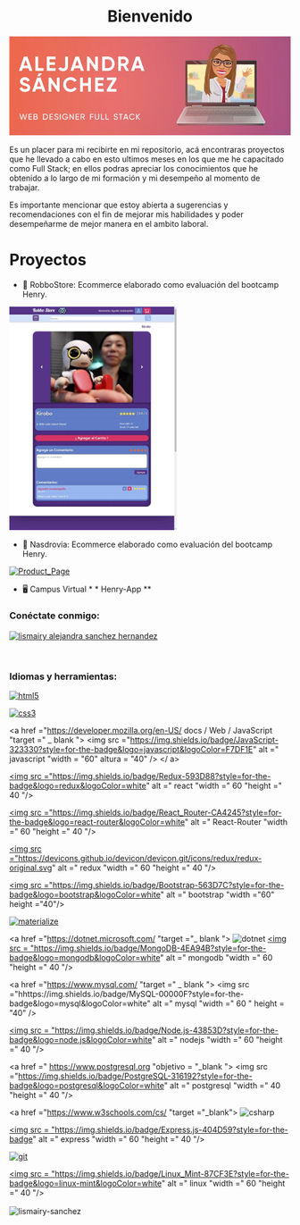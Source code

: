   <h1 align = "center" >Bienvenido</h1>
  <a href=""><img src ="./Readme_Images/AlejandraSanchez.jpeg" alt="Alejandra" width ="100% "height =" 30% "/></a>
        <p>
          Es un placer para mi recibirte en mi repositorio, acá encontraras
          proyectos que he llevado a cabo en esto ultimos meses en los que me he
          capacitado como Full Stack; en ellos podras apreciar los conocimientos
          que he obtenido a lo largo de mi formación y mi desempeño al momento
          de trabajar.
        </p>
        <p>
          Es importante mencionar que estoy abierta a sugerencias y
          recomendaciones con el fin de mejorar mis habilidades y poder
          desempeñarme de mejor manera en el ambito laboral.
        </p>

<h1 align = "left"> Proyectos </h1>

- :robot: RobboStore: Ecommerce elaborado como evaluación del bootcamp Henry.
<a href="https://github.com/Lismairy-Sanchez/Robbo-Store" target="_blank">
<img src ="./Readme_Images/Product_Page.jpeg" alt="Product_Page" width ="300px "height ="400 px" /></a>

   <br>

- :beer: Nasdrovia: Ecommerce elaborado como evaluación del bootcamp Henry.
<a href="https://github.com/Lismairy-Sanchez/Nasdrovia" target="_blank">
<img src ="" alt="Product_Page" width ="300px "height ="400 px" /></a>

   <br>

- :desktop_computer: Campus Virtual \* \* Henry-App \*\*
  <br>

<h3 align = "left"> Conéctate conmigo: </h3>
<p align = "left">
<a href = "https://linkedin.com/in/lismairy alejandra sanchez hernandez" target = "blank"> <img align = "center" src = "https://cdn.jsdelivr.net/npm/simple-icons@3.0.1/icons/linkedin.svg" alt = "lismairy alejandra sanchez hernandez" altura = "30"width = "40" /> </a>
</p>
<br>
<h3 align = "left"> Idiomas y herramientas: </h3>
<p align = "left"> 
<a href="https://www.w3.org/html/" target="_blank"> <img src = "https://img.shields.io/badge/HTML5-E34F26?style=for-the-badge&logo=html5&logoColor=white" alt =" html5 "width =" 60 "height =" 40 "/> </a>

<a href="https://www.w3schools.com/css/" target="_blank"> <img src = "https://img.shields.io/badge/CSS3-1572B6?style=for-the-badge&logo=css3&logoColor=white" alt =" css3" width ="60" height="40"/> </a>

<a href ="https://developer.mozilla.org/en-US/ docs / Web / JavaScript "target =" \_ blank "> <img src ="https://img.shields.io/badge/JavaScript-323330?style=for-the-badge&logo=javascript&logoColor=F7DF1E" alt =" javascript "width = "60" altura = "40" /> </ a>

<a href="https://reactjs.org/" target="_blank"> <img src ="https://img.shields.io/badge/Redux-593D88?style=for-the-badge&logo=redux&logoColor=white" alt =" react "width =" 60 "height =" 40 "/> </a>

<a href="" target="_blank"> <img src ="https://img.shields.io/badge/React_Router-CA4245?style=for-the-badge&logo=react-router&logoColor=white" alt =" React-Router "width =" 60 "height =" 40 "/> </a>

<a href="https://redux.js.org" target="_blank"> <img src ="https://devicons.github.io/devicon/devicon.git/icons/redux/redux-original.svg" alt =" redux "width =" 60 "height =" 40 "/> </a> </p>
<a href="https://getbootstrap.com" target="_blank"> <img src ="https://img.shields.io/badge/Bootstrap-563D7C?style=for-the-badge&logo=bootstrap&logoColor=white" alt =" bootstrap "width ="60" height ="40"/> </a>

<a href="https://materializecss.com/" target="_blank"> <img src ="https://img.shields.io/badge/Material--UI-0081CB?style=for-the-badge&logo=material-ui&logoColor=white" alt = "materialize" width = "60" height = "40" /> </a>

<a href ="https://dotnet.microsoft.com/ "target ="_ blank "> <img src ="https://img.shields.io/badge/.NET-5C2D91?style=for-the-badge&logo=.net&logoColor=white" alt ="dotnet"  width ="60" height="40"/> </a>
<a href = "https://www.mongodb.com/" target = "_ blank"> <img src = "https://img.shields.io/badge/MongoDB-4EA94B?style=for-the-badge&logo=mongodb&logoColor=white" alt =" mongodb "width =" 60 "height =" 40 "/> </a>

<a href ="https://www.mysql.com/ "target =" \_ blank "> <img src ="hhttps://img.shields.io/badge/MySQL-00000F?style=for-the-badge&logo=mysql&logoColor=white" alt =" mysql "width =" 60 " height = "40" /> </a>

<a href="https://nodejs.org" target="_blank"> <img src = "https://img.shields.io/badge/Node.js-43853D?style=for-the-badge&logo=node.js&logoColor=white" alt =" nodejs "width =" 60 "height =" 40 "/> </a>

<a href =" https://www.postgresql.org "objetivo = "\_blank "> <img src ="https://img.shields.io/badge/PostgreSQL-316192?style=for-the-badge&logo=postgresql&logoColor=white" alt =" postgresql "width =" 40 "height =" 40 "/> </a>

<a href ="https://www.w3schools.com/cs/ "target ="\_blank"> <img src ="https://img.shields.io/badge/C%23-239120?style=for-the-badge&logo=c-sharp&logoColor=white" alt ="csharp" width ="60" height ="40"/> </a>

<a href="https://expressjs.com" target="_blank"> <img src = "https://img.shields.io/badge/Express.js-404D59?style=for-the-badge" alt =" express "width =" 60 "height =" 40 "/> </a>

<a href ="https://git-scm.com/" target ="_blank "> <img src ="https://img.shields.io/badge/GitHub-100000?style=for-the-badge&logo=github&logoColor=white" alt =" git" width ="60" height ="40"/> </a>

<a href="https://www.linux.org/" target="_blank"> <img src = "https://img.shields.io/badge/Linux_Mint-87CF3E?style=for-the-badge&logo=linux-mint&logoColor=white" alt =" linux "width =" 60 "height =" 40 "/> </a>

<p> <img align ="center" src = "https://github-readme-stats.vercel.app/api?username=lismairy-sanchez&count_private=true&show_icons=true&theme=radical" alt = "lismairy-sanchez" /> </p>
